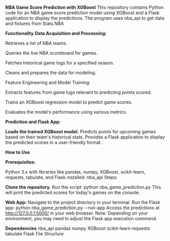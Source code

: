 **NBA Game Score Prediction with XGBoost**
This repository contains Python code for an NBA game score prediction model using XGBoost and a Flask application to display the predictions. The program uses nba_api to get data and fixtures from Stats.NBA

**Functionality**
**Data Acquisition and Processing:**

Retrieves a list of NBA teams.

Queries the live NBA scoreboard for games.

Fetches historical game logs for a specified season.

Cleans and prepares the data for modeling.

Feature Engineering and Model Training:

Extracts features from game logs relevant to predicting points scored.

Trains an XGBoost regression model to predict game scores.

Evaluates the model's performance using various metrics.


**Prediction and Flask App:**

**Loads the trained XGBoost model.**
Predicts points for upcoming games based on their team's historical stats.
Provides a Flask application to display the predicted scores in a user-friendly format.


**How to Use**


**Prerequisites:**

Python 3.x with libraries like pandas, numpy, XGBoost, scikit-learn, requests, tabulate, and Flask installed.
nba_api
Steps:

**Clone the repository.**
Run the script: python nba_game_prediction.py
This will print the predicted scores for today's games on the console.

**Web App:**
Navigate to the project directory in your terminal.
Run the Flask app: python nba_game_prediction.py --run-app
Access the predictions at http://127.0.0.1:5000/ in your web browser.
Note: Depending on your environment, you may need to adjust the Flask app execution command.

**Dependencies**
nba_api
pandas
numpy
XGBoost
scikit-learn
requests
tabulate
Flask
File Structure
